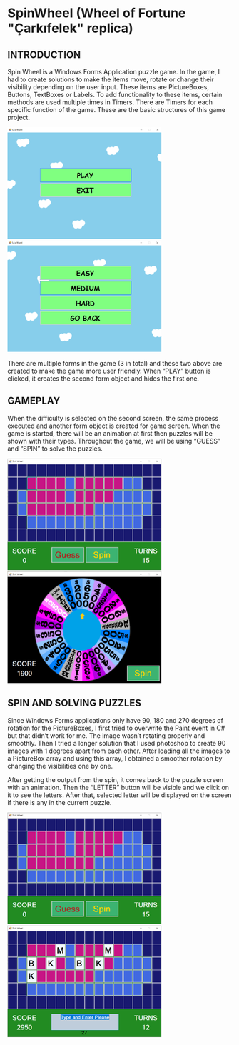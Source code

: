 # SpinWheel  (Wheel of Fortune "Çarkıfelek" replica)


## **INTRODUCTION**
Spin Wheel is a Windows Forms Application puzzle game. In the game, I had to create solutions to make the items move, rotate or change their visibility depending on the user input. These items are PictureBoxes, Buttons, TextBoxes or Labels. To add functionality to these items, certain methods are used multiple times in Timers. There are Timers for each specific function of the game. These are the basic structures of this game project. 

<img src="Images/spinwheelstart.png" height="250" > <img src="Images/spinwheeldiff.png" height="250" >

There are multiple forms in the game (3 in total) and these two above are created to make the game more user friendly. When “PLAY” button is clicked, it creates the second form object and hides the first one.

## **GAMEPLAY**
When the difficulty is selected on the second screen, the same process executed and another form object is created for game screen. When the game is started, there will be an animation at first then puzzles will be shown with their types. Throughout the game, we will be using “GUESS” and “SPIN”  to solve the puzzles.

<img src="Images/StartScreen.png" height="250" > <img src="Images/WheelScreen.png" height="250" >

## **SPIN AND SOLVING PUZZLES**
Since Windows Forms applications only have 90, 180 and 270 degrees of rotation for the PictureBoxes, I first tried to overwrite the Paint event in C# but that didn’t work for me. The image wasn’t rotating properly and smoothly. Then I tried a longer solution that I used photoshop to create 90 images with 1 degrees apart from each other. After loading all the images to a PictureBox array and using this array, I obtained a smoother rotation by changing the visibilities one by one. 

After getting the output from the spin, it comes back to the puzzle screen with an animation. Then the “LETTER” button will be visible and we click on it to see the letters. After that, selected letter will be displayed on the screen if there is any in the current puzzle.

<img src="Images/StartScreen.png" height="250" > <img src="Images/Guessing.png" height="250" >

